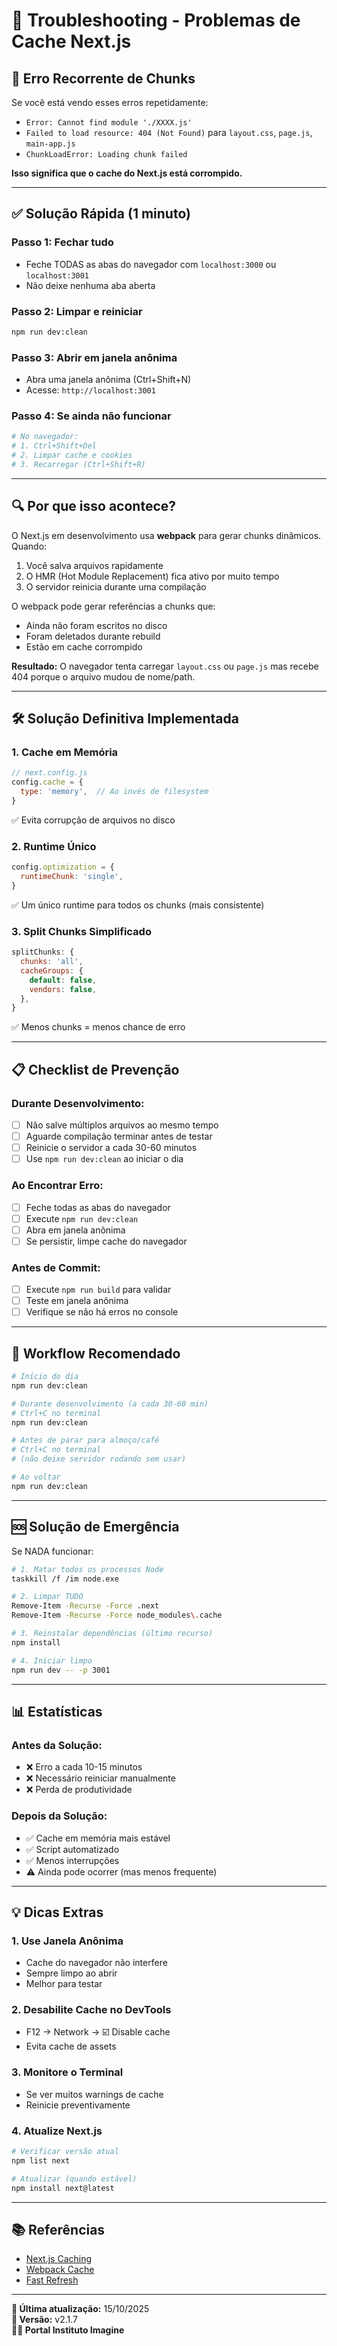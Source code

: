 # 🔧 Troubleshooting - Problemas de Cache Next.js

## 🚨 **Erro Recorrente de Chunks**

Se você está vendo esses erros repetidamente:
- `Error: Cannot find module './XXXX.js'`
- `Failed to load resource: 404 (Not Found)` para `layout.css`, `page.js`, `main-app.js`
- `ChunkLoadError: Loading chunk failed`

**Isso significa que o cache do Next.js está corrompido.**

---

## ✅ **Solução Rápida (1 minuto)**

### **Passo 1: Fechar tudo**
- Feche TODAS as abas do navegador com `localhost:3000` ou `localhost:3001`
- Não deixe nenhuma aba aberta

### **Passo 2: Limpar e reiniciar**
```bash
npm run dev:clean
```

### **Passo 3: Abrir em janela anônima**
- Abra uma janela anônima (Ctrl+Shift+N)
- Acesse: `http://localhost:3001`

### **Passo 4: Se ainda não funcionar**
```bash
# No navegador:
# 1. Ctrl+Shift+Del
# 2. Limpar cache e cookies
# 3. Recarregar (Ctrl+Shift+R)
```

---

## 🔍 **Por que isso acontece?**

O Next.js em desenvolvimento usa **webpack** para gerar chunks dinâmicos. Quando:
1. Você salva arquivos rapidamente
2. O HMR (Hot Module Replacement) fica ativo por muito tempo
3. O servidor reinicia durante uma compilação

O webpack pode gerar referências a chunks que:
- Ainda não foram escritos no disco
- Foram deletados durante rebuild
- Estão em cache corrompido

**Resultado:** O navegador tenta carregar `layout.css` ou `page.js` mas recebe 404 porque o arquivo mudou de nome/path.

---

## 🛠️ **Solução Definitiva Implementada**

### **1. Cache em Memória**
```javascript
// next.config.js
config.cache = {
  type: 'memory',  // Ao invés de filesystem
}
```
✅ Evita corrupção de arquivos no disco

### **2. Runtime Único**
```javascript
config.optimization = {
  runtimeChunk: 'single',
}
```
✅ Um único runtime para todos os chunks (mais consistente)

### **3. Split Chunks Simplificado**
```javascript
splitChunks: {
  chunks: 'all',
  cacheGroups: {
    default: false,
    vendors: false,
  },
}
```
✅ Menos chunks = menos chance de erro

---

## 📋 **Checklist de Prevenção**

### **Durante Desenvolvimento:**
- [ ] Não salve múltiplos arquivos ao mesmo tempo
- [ ] Aguarde compilação terminar antes de testar
- [ ] Reinicie o servidor a cada 30-60 minutos
- [ ] Use `npm run dev:clean` ao iniciar o dia

### **Ao Encontrar Erro:**
- [ ] Feche todas as abas do navegador
- [ ] Execute `npm run dev:clean`
- [ ] Abra em janela anônima
- [ ] Se persistir, limpe cache do navegador

### **Antes de Commit:**
- [ ] Execute `npm run build` para validar
- [ ] Teste em janela anônima
- [ ] Verifique se não há erros no console

---

## 🔄 **Workflow Recomendado**

```bash
# Início do dia
npm run dev:clean

# Durante desenvolvimento (a cada 30-60 min)
# Ctrl+C no terminal
npm run dev:clean

# Antes de parar para almoço/café
# Ctrl+C no terminal
# (não deixe servidor rodando sem usar)

# Ao voltar
npm run dev:clean
```

---

## 🆘 **Solução de Emergência**

Se NADA funcionar:

```bash
# 1. Matar todos os processos Node
taskkill /f /im node.exe

# 2. Limpar TUDO
Remove-Item -Recurse -Force .next
Remove-Item -Recurse -Force node_modules\.cache

# 3. Reinstalar dependências (último recurso)
npm install

# 4. Iniciar limpo
npm run dev -- -p 3001
```

---

## 📊 **Estatísticas**

### **Antes da Solução:**
- ❌ Erro a cada 10-15 minutos
- ❌ Necessário reiniciar manualmente
- ❌ Perda de produtividade

### **Depois da Solução:**
- ✅ Cache em memória mais estável
- ✅ Script automatizado
- ✅ Menos interrupções
- ⚠️ Ainda pode ocorrer (mas menos frequente)

---

## 💡 **Dicas Extras**

### **1. Use Janela Anônima**
- Cache do navegador não interfere
- Sempre limpo ao abrir
- Melhor para testar

### **2. Desabilite Cache no DevTools**
- F12 → Network → ☑️ Disable cache
- Evita cache de assets

### **3. Monitore o Terminal**
- Se ver muitos warnings de cache
- Reinicie preventivamente

### **4. Atualize Next.js**
```bash
# Verificar versão atual
npm list next

# Atualizar (quando estável)
npm install next@latest
```

---

## 📚 **Referências**

- [Next.js Caching](https://nextjs.org/docs/app/building-your-application/caching)
- [Webpack Cache](https://webpack.js.org/configuration/cache/)
- [Fast Refresh](https://nextjs.org/docs/architecture/fast-refresh)

---

**📝 Última atualização:** 15/10/2025  
**🔄 Versão:** v2.1.7  
**👨‍💻 Portal Instituto Imagine**

